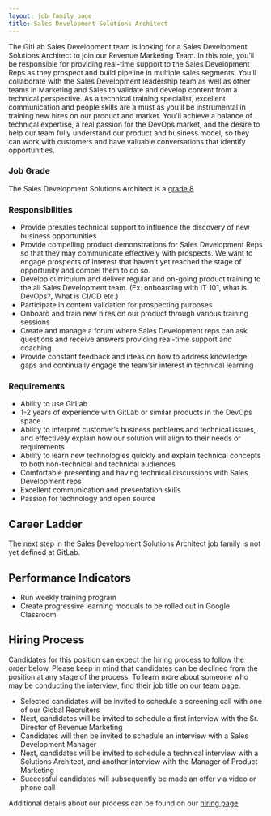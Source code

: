 ```yaml
---
layout: job_family_page
title: Sales Development Solutions Architect
---
```


The GitLab Sales Development team is looking for a Sales Development Solutions Architect to join our Revenue Marketing Team. In this role, you’ll be responsible for providing real-time support to the Sales Development Reps as they prospect and build pipeline in multiple sales segments. You’ll collaborate with the Sales Development leadership team as well as other teams in Marketing and Sales to validate and develop content from a technical perspective. As a technical training specialist, excellent communication and people skills are a must as you’ll be instrumental in training new hires on our product and market. You'll achieve a balance of technical expertise, a real passion for the DevOps market, and the desire to help our team fully understand our product and business model, so they can work with customers and have valuable conversations that identify opportunities.

### Job Grade
The Sales Development Solutions Architect is a [grade 8](/handbook/total-rewards/compensation/compensation-calculator/#gitlab-job-grades)

### Responsibilities
* Provide presales technical support to influence the discovery of new business opportunities
* Provide compelling product demonstrations for Sales Development Reps so that they may communicate effectively with prospects. We want to engage prospects of interest that haven’t yet reached the stage of opportunity and compel them to do so.
* Develop curriculum and deliver regular and on-going product training to the all Sales Development team. (Ex. onboarding with IT 101, what is DevOps?, What is CI/CD etc.)
* Participate in content validation for prospecting purposes
* Onboard and train new hires on our product through various training sessions
* Create and manage a forum where Sales Development reps can ask questions and receive answers providing real-time support and coaching
* Provide constant feedback and ideas on how to address knowledge gaps and continually engage the team’sir interest in technical learning


### Requirements
* Ability to use GitLab
* 1-2 years of experience with GitLab or similar products in the DevOps space
* Ability to interpret customer’s business problems and technical issues, and effectively explain how our solution will align to their needs or requirements
* Ability to learn new technologies quickly and explain technical concepts to both non-technical and technical audiences
* Comfortable presenting and having technical discussions with Sales Development reps
* Excellent communication and presentation skills
* Passion for technology and open source

## Career Ladder

The next step in the Sales Development Solutions Architect job family is not yet defined at GitLab. 

## Performance Indicators
* Run weekly training program
* Create progressive learning moduals to be rolled out in Google Classroom


## Hiring Process
Candidates for this position can expect the hiring process to follow the order below. Please keep in mind that candidates can be declined from the position at any stage of the process. To learn more about someone who may be conducting the interview, find their job title on our [team page](/company/team/).
*  Selected candidates will be invited to schedule a screening call with one of our Global Recruiters
*  Next, candidates will be invited to schedule a first interview with the Sr. Director of Revenue Marketing
*  Candidates will then be invited to schedule an interview with a Sales Development Manager
*  Next, candidates will be invited to schedule a technical interview with a Solutions Architect, and another interview with the Manager of Product Marketing
*  Successful candidates will subsequently be made an offer via video or phone call

Additional details about our process can be found on our [hiring page](/handbook/hiring).
